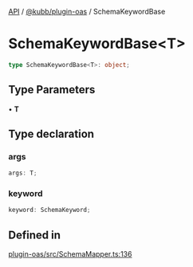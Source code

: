 [API](../../../packages.md) / [@kubb/plugin-oas](../index.md) / SchemaKeywordBase

# SchemaKeywordBase\<T\>

```ts
type SchemaKeywordBase<T>: object;
```

## Type Parameters

• **T**

## Type declaration

### args

```ts
args: T;
```

### keyword

```ts
keyword: SchemaKeyword;
```

## Defined in

[plugin-oas/src/SchemaMapper.ts:136](https://github.com/kubb-project/kubb/blob/41d5fcbd23d143293d72542efcb650e62fa3a210/packages/plugin-oas/src/SchemaMapper.ts#L136)
